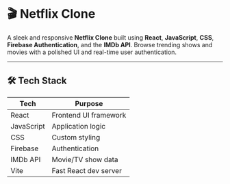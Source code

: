 # 🎬 Netflix Clone

A sleek and responsive **Netflix Clone** built using **React**, **JavaScript**, **CSS**, **Firebase Authentication**, and the **IMDb API**. Browse trending shows and movies with a polished UI and real-time user authentication.

---

## 🛠️ Tech Stack

| Tech       | Purpose               |
| ---------- | --------------------- |
| React      | Frontend UI framework |
| JavaScript | Application logic     |
| CSS        | Custom styling        |
| Firebase   | Authentication        |
| IMDb API   | Movie/TV show data    |
| Vite       | Fast React dev server |
